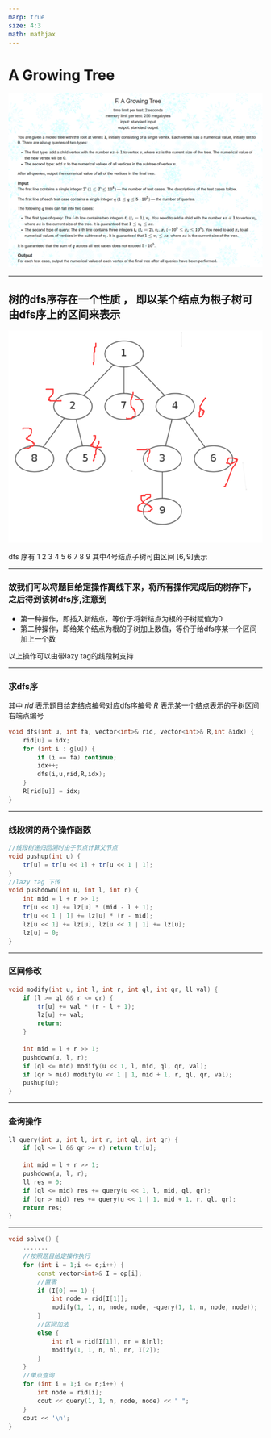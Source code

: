 ```yaml
---
marp: true
size: 4:3
math: mathjax
---
```


# A Growing Tree

![picture 0](/images/943b60618cb39a08de70346bd828a5a7abfa09c88717902a7ea97d0860ee45e8.png)  

---

## 树的dfs序存在一个性质 ， 即以某个结点为根子树可由dfs序上的区间来表示

![h:400 w:600](/images/26e1a38627ecdd1a52f7c17e7c75dbb011d90fb678016ebe541588bd0316d885.png)  

dfs 序有 1 2 3 4 5 6 7 8 9
其中4号结点子树可由区间 $[6,9]$表示

---

### 故我们可以将题目给定操作离线下来，将所有操作完成后的树存下，之后得到该树dfs序,注意到

- 第一种操作，即插入新结点，等价于将新结点为根的子树赋值为0
- 第二种操作，即给某个结点为根的子树加上数值，等价于给dfs序某一个区间加上一个数

以上操作可以由带lazy tag的线段树支持

---

### 求dfs序

其中 $rid$ 表示题目给定结点编号对应dfs序编号
$R$ 表示某一个结点表示的子树区间右端点编号

```cpp
void dfs(int u, int fa, vector<int>& rid, vector<int>& R,int &idx) {
    rid[u] = idx;
    for (int i : g[u]) {
        if (i == fa) continue;
        idx++;
        dfs(i,u,rid,R,idx);
    }
    R[rid[u]] = idx;
}
```

---

### 线段树的两个操作函数

```cpp
//线段树递归回溯时由子节点计算父节点
void pushup(int u) {
    tr[u] = tr[u << 1] + tr[u << 1 | 1];
}
//lazy tag 下传
void pushdown(int u, int l, int r) {
    int mid = l + r >> 1;
    tr[u << 1] += lz[u] * (mid - l + 1);
    tr[u << 1 | 1] += lz[u] * (r - mid);
    lz[u << 1] += lz[u], lz[u << 1 | 1] += lz[u];
    lz[u] = 0;
}
```

---

### 区间修改

```cpp
void modify(int u, int l, int r, int ql, int qr, ll val) {
    if (l >= ql && r <= qr) {
        tr[u] += val * (r - l + 1);
        lz[u] += val;
        return;
    }
 
    int mid = l + r >> 1;
    pushdown(u, l, r);
    if (ql <= mid) modify(u << 1, l, mid, ql, qr, val);
    if (qr > mid) modify(u << 1 | 1, mid + 1, r, ql, qr, val);
    pushup(u);
}
```

---

### 查询操作

```cpp
ll query(int u, int l, int r, int ql, int qr) {
    if (ql <= l && qr >= r) return tr[u];
 
    int mid = l + r >> 1;
    pushdown(u, l, r);
    ll res = 0;
    if (ql <= mid) res += query(u << 1, l, mid, ql, qr);
    if (qr > mid) res += query(u << 1 | 1, mid + 1, r, ql, qr);
    return res;
}
```

---

```cpp
void solve() {
    .......
    //按照题目给定操作执行
    for (int i = 1;i <= q;i++) {
        const vector<int>& I = op[i];
        //置零
        if (I[0] == 1) {
            int node = rid[I[1]];
            modify(1, 1, n, node, node, -query(1, 1, n, node, node));
        }
        //区间加法
        else {
            int nl = rid[I[1]], nr = R[nl];
            modify(1, 1, n, nl, nr, I[2]);
        }
    }
    //单点查询
    for (int i = 1;i <= n;i++) {
        int node = rid[i];
        cout << query(1, 1, n, node, node) << " ";
    }
    cout << '\n';
}
```
